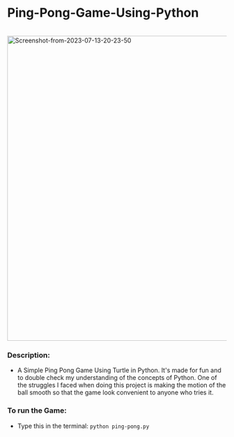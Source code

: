 # Ping-Pong-Game-Using-Python
<br>
<a href="https://ibb.co/S33jsLV"><img src="https://i.ibb.co/LZZFkG9/Screenshot-from-2023-07-13-20-23-50.png" alt="Screenshot-from-2023-07-13-20-23-50" border="0" width=700></a>

### Description:
- A Simple Ping Pong Game Using Turtle in Python. It's made for fun and to double check my understanding of the concepts of Python. One of the struggles I faced when doing this project is making the motion of the ball smooth so that the game look convenient to anyone who tries it.

### To run the Game:
- Type this in the terminal: `python ping-pong.py`
